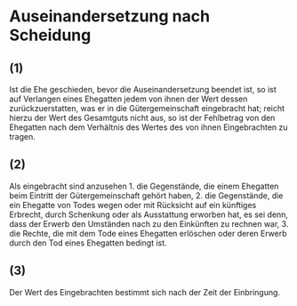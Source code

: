 # Auseinandersetzung nach Scheidung



## (1)

 Ist die Ehe geschieden, bevor die Auseinandersetzung beendet ist, so ist auf Verlangen eines Ehegatten jedem von ihnen der Wert dessen zurückzuerstatten, was er in die Gütergemeinschaft eingebracht hat; reicht hierzu der Wert des Gesamtguts nicht aus, so ist der Fehlbetrag von den Ehegatten nach dem Verhältnis des Wertes des von ihnen Eingebrachten zu tragen.

## (2)

 Als eingebracht sind anzusehen  1.
 die Gegenstände, die einem Ehegatten beim Eintritt der Gütergemeinschaft gehört haben,
 2.
 die Gegenstände, die ein Ehegatte von Todes wegen oder mit Rücksicht auf ein künftiges Erbrecht, durch Schenkung oder als Ausstattung erworben hat, es sei denn, dass der Erwerb den Umständen nach zu den Einkünften zu rechnen war,
 3.
 die Rechte, die mit dem Tode eines Ehegatten erlöschen oder deren Erwerb durch den Tod eines Ehegatten bedingt ist.


## (3)

 Der Wert des Eingebrachten bestimmt sich nach der Zeit der Einbringung. 


